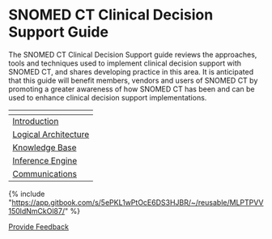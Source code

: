 # SNOMED CT Clinical Decision Support Guide

The SNOMED CT Clinical Decision Support guide reviews the approaches, tools and techniques used to implement clinical decision support with SNOMED CT, and shares developing practice in this area. It is anticipated that this guide will benefit members, vendors and users of SNOMED CT by promoting a greater awareness of how SNOMED CT has been and can be used to enhance clinical decision support implementations.

<table data-view="cards"><thead><tr><th></th></tr></thead><tbody><tr><td><a href="1 introduction/">Introduction</a></td></tr><tr><td><a href="2-logical-architecture.md">Logical Architecture</a></td></tr><tr><td><a href="3 knowledge-base/">Knowledge Base</a></td></tr><tr><td><a href="4-inference-engine.md">Inference Engine</a></td></tr><tr><td><a href="5-communications.md">Communications</a></td></tr></tbody></table>

{% include "https://app.gitbook.com/s/5ePKL1wPtOcE6DS3HJBR/~/reusable/MLPTPVV150ldNmCkOl87/" %}






<a href="https://docs.google.com/forms/d/e/1FAIpQLScTmbZIf0UEQwYDkY27EEWBkaiYkHSbR0_9DmFrMLXoQLyL7Q/viewform?usp=pp_url&entry.1767247133=CDS+Guide&entry.670899847=SNOMED%20CT%20Clinical%20Decision%20Support%20Guide" class="button primary">Provide Feedback</a>
